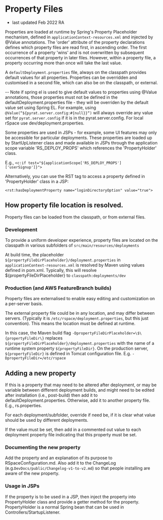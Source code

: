 # Property Files

- last updated Feb 2022 RA

Properties are loaded at runtime by Spring's Property Placeholder
mechanism, defined in `applicationContext-resources.xml` and injected by
@Value annotations. The 'order' attribute of the property declarations
defines which property files are read first, in ascending order. 
The first occurrence of a property 'wins' and is not overwritten by subsequent occurrences of that
property in later files. However, within a property file, a property occurring more than once will take the last
value. 

A `defaultDeployment.properties` file, always on the classpath provides default values for all properties.
Properties can be overridden and customised in a second file, which can also be on the classpath, or external.

-- Note if spring el is used to give default values to properties using @Value annotations, those properties
must not be defined in the defaultDeployment.properties file - they will be overriden by the default value
set using Spring EL. For example, using `@Value(“${pyrat.server.config:#{null}}“)` will always override
any value set for `pyrat.server.config` if it is in the pyrat.server.config. For local rSpace use dev/deployment.properties.

Some properties are used in JSPs - for example, some UI features may
only be accessible for particular deployments. These properties are
loaded up by StartUpListener class and made available in JSPs through
the application scope variable 'RS_DEPLOY_PROPS' which references the
'PropertyHolder' class.

E.g., `<c:if test="${applicationScope['RS_DEPLOY_PROPS']['userSignup']}">`

Alternatively, you can use the RST tag to access a property defined in 'PropertyHolder' class in a JSP:

`<rst:hasDeploymentProperty name="loginDirectoryOption" value="true">`

## How property file location is resolved.
Property files can be loaded from the classpath, or from external files.

### Development
To provide a uniform developer experience, property files  are located on the classpath in various subfolders of 
`src/main/resources/deployments`

At build time, the placeholder `${propertyFileDirPlaceholder}/deployment.properties` in
`applicationContext-resources.xml` is resolved by Maven
using values defined in pom.xml. Typically, this will resolve ${propertyFileDirPlaceholder} to `classpath:deployments/dev`

### Production (and AWS FeatureBranch builds)
Property files are externalised to enable easy editing and customization on a per-server basis.

The external property file could be in any location, and may differ between servers. (Typically it is 
`/etc/rspace/deployment.properties`, but this just convention). This means the location must be defined at runtime.

In this case, the Maven build flag `-DpropertyFileDirPlaceholder=\$\{propertyFileDir\}` replaces `${propertyFileDirPlaceholder}/deployment.properties`
with the name of a runtime system property `${propertyFileDir}`. On the production server, `${propertyFileDir}` is
defined in Tomcat configuration file. E.g. `-DpropertyFileDir=/etc/rspace`

## Adding a new property

If this is a property that may need to be altered after deployment, or
may be variable between different deployment builds, and might need to
be edited after installation (i.e., post-build)
then add it to defaultDeployment.properties. Otherwise, add it to
another property file. E.g., rs.properties.

For each deployment/subfolder, override if need be, if it is clear what
value should be used by different deployments.

If the value must be set, then add in a commented out value to each
deployment property file indicating that this property must be set.

### Documenting the new property
Add the property and an explanation of its purpose to RSpaceConfiguration.md.
Also add it to the ChangeLog (e.g.`DevDocs/public/Changelog-v1-to-v2.md`) so that people
installing are aware of the new property.

### Usage in JSPs
If the property is to be used in a JSP, then inject the property into
PropertyHolder class and provide a getter method for the property.
PropertyHolder is a normal Spring bean that can be used in
Controllers/StartupListener.

